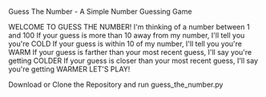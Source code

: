 Guess The Number - A Simple Number Guessing Game

WELCOME TO GUESS THE NUMBER!
I'm thinking of a number between 1 and 100
If your guess is more than 10 away from my number, I'll tell you you're COLD
If your guess is within 10 of my number, I'll tell you you're WARM
If your guess is farther than your most recent guess, I'll say you're getting COLDER
If your guess is closer than your most recent guess, I'll say you're getting WARMER
LET'S PLAY!

Download or Clone the Repository and run guess_the_number.py
